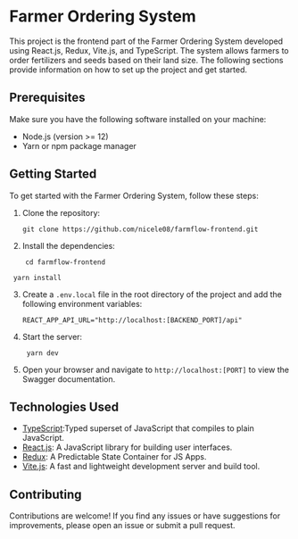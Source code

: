 # Farmer Ordering System

This project is the frontend part of the Farmer Ordering System developed using React.js, Redux, Vite.js, and TypeScript. The system allows farmers to order fertilizers and seeds based on their land size. The following sections provide information on how to set up the project and get started.

## Prerequisites

Make sure you have the following software installed on your machine:

- Node.js (version >= 12)
- Yarn or npm package manager

## Getting Started

To get started with the Farmer Ordering System, follow these steps:

1. Clone the repository:

   ```shell
   git clone https://github.com/nicele08/farmflow-frontend.git
   ```

2. Install the dependencies:

```shell
    cd farmflow-frontend
```

```shell
 yarn install
```

3. Create a `.env.local` file in the root directory of the project and add the following environment variables:

   ```shell
   REACT_APP_API_URL="http://localhost:[BACKEND_PORT]/api"
   ```

4. Start the server:

   ```shell
    yarn dev
   ```

5. Open your browser and navigate to `http://localhost:[PORT]` to view the Swagger documentation.

## Technologies Used

- [TypeScript](https://www.typescriptlang.org/):Typed superset of JavaScript that compiles to plain JavaScript.
- [React.js](https://reactjs.org/): A JavaScript library for building user interfaces.
- [Redux](https://redux.js.org/): A Predictable State Container for JS Apps.
- [Vite.js](https://vitejs.dev/): A fast and lightweight development server and build tool.

## Contributing

Contributions are welcome! If you find any issues or have suggestions for improvements, please open an issue or submit a pull request.
